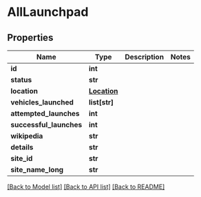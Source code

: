 # AllLaunchpad

## Properties
Name | Type | Description | Notes
------------ | ------------- | ------------- | -------------
**id** | **int** |  | 
**status** | **str** |  | 
**location** | [**Location**](Location.md) |  | 
**vehicles_launched** | **list[str]** |  | 
**attempted_launches** | **int** |  | 
**successful_launches** | **int** |  | 
**wikipedia** | **str** |  | 
**details** | **str** |  | 
**site_id** | **str** |  | 
**site_name_long** | **str** |  | 

[[Back to Model list]](../README.md#documentation-for-models) [[Back to API list]](../README.md#documentation-for-api-endpoints) [[Back to README]](../README.md)


